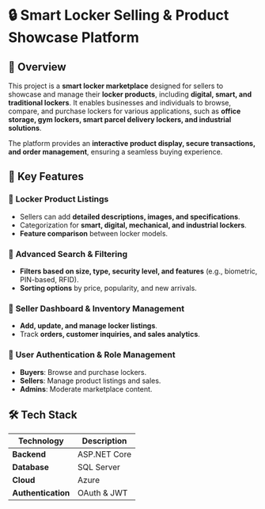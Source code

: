 # 🔒 Smart Locker Selling & Product Showcase Platform  

## 📌 Overview  
This project is a **smart locker marketplace** designed for sellers to showcase and manage their **locker products**, including **digital, smart, and traditional lockers**. It enables businesses and individuals to browse, compare, and purchase lockers for various applications, such as **office storage, gym lockers, smart parcel delivery lockers, and industrial solutions**.  

The platform provides an **interactive product display, secure transactions, and order management**, ensuring a seamless buying experience.  

## 🎯 Key Features  

### 🔹 **Locker Product Listings**  
- Sellers can add **detailed descriptions, images, and specifications**.  
- Categorization for **smart, digital, mechanical, and industrial lockers**.  
- **Feature comparison** between locker models.  

### 🔹 **Advanced Search & Filtering**  
- **Filters based on size, type, security level, and features** (e.g., biometric, PIN-based, RFID).  
- **Sorting options** by price, popularity, and new arrivals.  

### 🔹 **Seller Dashboard & Inventory Management**  
- **Add, update, and manage locker listings**.  
- Track **orders, customer inquiries, and sales analytics**.  

### 🔹 **User Authentication & Role Management**  
- **Buyers**: Browse and purchase lockers.  
- **Sellers**: Manage product listings and sales.  
- **Admins**: Moderate marketplace content.  

## 🛠 Tech Stack  

| Technology      | Description  |
|----------------|-------------|
| **Backend**    | ASP.NET Core |
| **Database**   | SQL Server |
| **Cloud**      | Azure |
| **Authentication** | OAuth & JWT |
